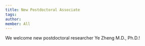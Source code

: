 ```yaml
---
title: New Postdoctoral Associate
tags:
author: 
member: All
---
```


We welcome new postdoctoral researcher Ye Zheng M.D., Ph.D.!
